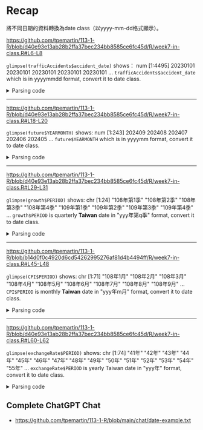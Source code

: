 # Recap

將不同日期的資料轉換為date class（以yyyy-mm-dd格式顯示）。


<https://github.com/tpemartin/113-1-R/blob/d40e93e13ab28b2ffa37bec234bb8585ce6fc45d/R/week7-in-class.R#L6-L8>

`glimpse(trafficAccidents$accident_date)` shows： 
 num [1:4495] 20230101 20230101 20230101 20230101 20230101 ...
`trafficAccidents$accident_date` which is in yyyymmdd format, convert it to date class.

<details>
<summary>Parsing code</summary>

<https://github.com/tpemartin/113-1-R/blob/d40e93e13ab28b2ffa37bec234bb8585ce6fc45d/R/week7-in-class.R#L11-L14>

</details>

***

<https://github.com/tpemartin/113-1-R/blob/d40e93e13ab28b2ffa37bec234bb8585ce6fc45d/R/week7-in-class.R#L18-L20>

`glimpse(future$YEARMONTH)` shows: 
 num [1:243] 202409 202408 202407 202406 202405 ...
`future$YEARMONTH` which is in yyyymm format, convert it to date class.

<details>
<summary>Parsing code</summary>

<https://github.com/tpemartin/113-1-R/blob/d40e93e13ab28b2ffa37bec234bb8585ce6fc45d/R/week7-in-class.R#L22-L23>

</details>

***


<https://github.com/tpemartin/113-1-R/blob/d40e93e13ab28b2ffa37bec234bb8585ce6fc45d/R/week7-in-class.R#L29-L31>

`glimpse(growth$PERIOD)` shows: 
 chr [1:24] "108年第1季" "108年第2季" "108年第3季" "108年第4季" "109年第1季" "109年第2季" "109年第3季" "109年第4季" ...
`growth$PERIOD` is quarterly **Taiwan** date in "yyy年第q季" format, convert it to date class.

<details>
<summary>Parsing code</summary>

<https://github.com/tpemartin/113-1-R/blob/d40e93e13ab28b2ffa37bec234bb8585ce6fc45d/R/week7-in-class.R#L33-L41>

</details>

***


<https://github.com/tpemartin/113-1-R/blob/b14d0f0c4920d6cd54262995276af81d4b4494ff/R/week7-in-class.R#L45-L48>


`glimpse(CPI$PERIOD)` shows: 
 chr [1:71] "108年1月" "108年2月" "108年3月" "108年4月" "108年5月" "108年6月" "108年7月" "108年8月" "108年9月" ...
`CPI$PERIOD` is monthly **Taiwan** date in "yyy年m月" format, convert it to date class.

<details>
<summary>Parsing code</summary>

<https://github.com/tpemartin/113-1-R/blob/d40e93e13ab28b2ffa37bec234bb8585ce6fc45d/R/week7-in-class.R#L50-L57>

</details>

***

<https://github.com/tpemartin/113-1-R/blob/d40e93e13ab28b2ffa37bec234bb8585ce6fc45d/R/week7-in-class.R#L60-L62>

`glimpse(exchangeRate$PERIOD)` shows: 
 chr [1:74] "41年" "42年" "43年" "44年" "45年" "46年" "47年" "48年" "49年" "50年" "51年" "52年" "53年" "54年" "55年" ...
`exchangeRate$PERIOD` is yearly Taiwan date in "yyy年" format, convert it to date class.

<details>
<summary>Parsing code</summary>

<https://github.com/tpemartin/113-1-R/blob/d40e93e13ab28b2ffa37bec234bb8585ce6fc45d/R/week7-in-class.R#L64-L71>

</details>

## Complete ChatGPT Chat

  - <https://github.com/tpemartin/113-1-R/blob/main/chat/date-example.txt>